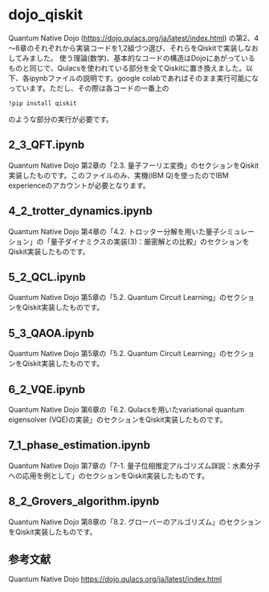 # dojo_qiskit
Quantum Native Dojo (https://dojo.qulacs.org/ja/latest/index.html) の第2、4～8章のそれぞれから実装コードを1,2組づつ選び、それらをQiskitで実装しなおしてみました。
使う理論(数学)、基本的なコードの構造はDojoにあがっているものと同じで、Qulacsを使われている部分を全てQiskitに置き換えました。以下、各ipynbファイルの説明です。google colabであればそのまま実行可能になっています。ただし、その際は各コードの一番上の
```
!pip install qiskit
```
のような部分の実行が必要です。

## 2_3_QFT.ipynb
Quantum Native Dojo 第2章の「2.3. 量子フーリエ変換」のセクションをQiskit実装したものです。このファイルのみ、実機(IBM Q)を使ったのでIBM experienceのアカウントが必要となります。

## 4_2_trotter_dynamics.ipynb
Quantum Native Dojo 第4章の「4.2. トロッター分解を用いた量子シミュレーション」の「量子ダイナミクスの実装(3)：厳密解との比較」のセクションをQiskit実装したものです。

## 5_2_QCL.ipynb
Quantum Native Dojo 第5章の「5.2. Quantum Circuit Learning」のセクションをQiskit実装したものです。

## 5_3_QAOA.ipynb
Quantum Native Dojo 第5章の「5.2. Quantum Circuit Learning」のセクションをQiskit実装したものです。

## 6_2_VQE.ipynb
Quantum Native Dojo 第6章の「6.2. Qulacsを用いたvariational quantum eigensolver (VQE)の実装」のセクションをQiskit実装したものです。

## 7_1_phase_estimation.ipynb
Quantum Native Dojo 第7章の「7-1. 量子位相推定アルゴリズム詳説：水素分子への応用を例として」のセクションをQiskit実装したものです。

## 8_2_Grovers_algorithm.ipynb
Quantum Native Dojo 第8章の「8.2. グローバーのアルゴリズム」のセクションをQiskit実装したものです。

## 参考文献
Quantum Native Dojo 
https://dojo.qulacs.org/ja/latest/index.html
